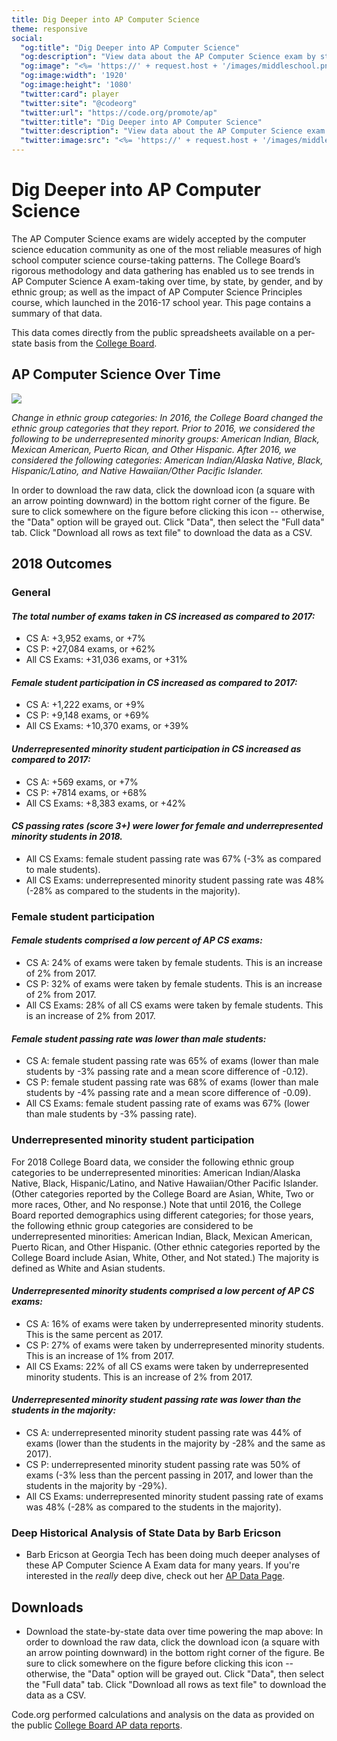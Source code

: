 ```yaml
---
title: Dig Deeper into AP Computer Science
theme: responsive
social:
  "og:title": "Dig Deeper into AP Computer Science"
  "og:description": "View data about the AP Computer Science exam by state"
  "og:image": "<%= 'https://' + request.host + '/images/middleschool.png' %>"
  "og:image:width": '1920'
  "og:image:height": '1080'
  "twitter:card": player
  "twitter:site": "@codeorg"
  "twitter:url": "https://code.org/promote/ap"
  "twitter:title": "Dig Deeper into AP Computer Science"
  "twitter:description": "View data about the AP Computer Science exam by state"
  "twitter:image:src": "<%= 'https://' + request.host + '/images/middleschool.png' %>"
---
```


# Dig Deeper into AP Computer Science

The AP Computer Science exams are widely accepted by the computer science education community as one of the most reliable measures of high school computer science course-taking patterns. The College Board’s rigorous methodology and data gathering has enabled us to see trends in AP Computer Science A exam-taking over time, by state, by gender, and by ethnic group; as well as the impact of AP Computer Science Principles course, which launched in the 2016-17 school year. This page contains a summary of that data.

This data comes directly from the public spreadsheets available on a per-state basis from the [College Board](https://research.collegeboard.org/programs/ap/data).

## AP Computer Science Over Time


<div class='tableauPlaceholder' id='viz1488497776361' style='position: relative'>
   <noscript><a href='#'><img alt=' ' src='https:&#47;&#47;public.tableau.com&#47;static&#47;images&#47;AP&#47;APassessmentdatadraft&#47;Byminoritystatus&#47;1_rss.png' style='border: none' /></a></noscript>
   <object class='tableauViz'  style='display:none;'>
      <param name='host_url' value='https%3A%2F%2Fpublic.tableau.com%2F' />
      <param name='site_root' value='' />
      <param name='name' value='APassessmentdatadraft&#47;Byminoritystatus' />
      <param name='tabs' value='yes' />
      <param name='toolbar' value='yes' />
      <param name='static_image' value='https:&#47;&#47;public.tableau.com&#47;static&#47;images&#47;AP&#47;APassessmentdatadraft&#47;Byminoritystatus&#47;1.png' />
      <param name='animate_transition' value='yes' />
      <param name='display_static_image' value='yes' />
      <param name='display_spinner' value='yes' />
      <param name='display_overlay' value='yes' />
      <param name='display_count' value='yes' />
   </object>
</div>

<script type='text/javascript'>
    var divElement = document.getElementById('viz1488497776361');
    var vizElement = divElement.getElementsByTagName('object')[0];
    vizElement.style.width = '804px';
    vizElement.style.height = '695px';
    var scriptElement = document.createElement('script');
    scriptElement.src = 'https://public.tableau.com/javascripts/api/viz_v1.js';
    vizElement.parentNode.insertBefore(scriptElement, vizElement);
</script>



_Change in ethnic group categories: In 2016, the College Board changed the ethnic group categories that they report. Prior to 2016, we considered the following to be underrepresented minority groups: American Indian, Black, Mexican American, Puerto Rican, and Other Hispanic. After 2016, we considered the following categories: American Indian/Alaska Native, Black, Hispanic/Latino, and Native Hawaiian/Other Pacific Islander._

In order to download the raw data, click the download icon (a square with an arrow pointing downward) in the bottom right corner of the figure. Be sure to click somewhere on the figure before clicking this icon -- otherwise, the "Data" option will be grayed out. Click "Data", then select the "Full data" tab. Click "Download all rows as text file" to download the data as a CSV.


## 2018 Outcomes

### General

#### _The total <strong>number of exams taken in CS increased</strong> as compared to 2017:_
* CS A: +3,952 exams, or +7%
* CS P: +27,084 exams, or +62%
* All CS Exams: +31,036 exams, or +31%

#### _<strong>Female student participation in CS increased</strong> as compared to 2017:_
* CS A: +1,222 exams, or +9%
* CS P: +9,148 exams, or +69%
* All CS Exams: +10,370 exams, or +39% 

#### _<strong>Underrepresented minority student participation in CS increased</strong> as compared to 2017:_
* CS A: +569 exams, or +7%
* CS P: +7814 exams, or +68%
* All CS Exams: +8,383 exams, or +42% 

#### _<strong>CS passing rates (score 3+) were lower for female and underrepresented minority students</strong> in 2018._
* All CS Exams: female student passing rate was 67% (-3% as compared to male students).
* All CS Exams: underrepresented minority student passing rate was 48% (-28% as compared to the students in the majority).


### Female student participation

#### _Female students <strong>comprised a low percent of AP CS exams</strong>:_
* CS A: 24% of exams were taken by female students. This is an increase of 2% from 2017.  
* CS P: 32% of exams were taken by female students. This is an increase of 2% from 2017.
* All CS Exams: 28% of all CS exams were taken by female students. This is an increase of 2% from 2017.

#### _Female student <strong>passing rate was lower than male students</strong>:_
* CS A: female student passing rate was 65% of exams (lower than male students by -3% passing rate and a mean score difference of -0.12).
* CS P: female student passing rate was 68% of exams (lower than male students by -4% passing rate and a mean score difference of -0.09).
* All CS Exams: female student passing rate of exams was 67% (lower than male students by -3% passing rate).


### Underrepresented minority student participation

For 2018 College Board data, we consider the following ethnic group categories to be underrepresented minorities: American Indian/Alaska Native, Black, Hispanic/Latino, and Native Hawaiian/Other Pacific Islander. (Other categories reported by the College Board are Asian, White, Two or more races, Other, and No response.) Note that until 2016, the College Board reported demographics using different categories; for those years, the following ethnic group categories are considered to be underrepresented minorities: American Indian, Black, Mexican American, Puerto Rican, and Other Hispanic. (Other ethnic categories reported by the College Board include Asian, White, Other, and Not stated.) The majority is defined as White and Asian students.

#### _Underrepresented minority students <strong>comprised a low percent of AP CS exams</strong>:_
* CS A: 16% of exams were taken by underrepresented minority students. This is the same percent as 2017.
* CS P: 27% of exams were taken by underrepresented minority students. This is an increase of 1% from 2017. 
* All CS Exams: 22% of all CS exams were taken by underrepresented minority students. This is an increase of 2% from 2017.

#### _Underrepresented minority student <strong>passing rate was lower than the students in the majority</strong>:_
* CS A: underrepresented minority student passing rate was 44% of exams (lower than the students in the majority by -28% and the same as 2017). 
* CS P: underrepresented minority student passing rate was 50% of exams (-3% less than the percent passing in 2017, and lower than the students in the majority by -29%). 
* All CS Exams: underrepresented minority student passing rate of exams was 48% (-28% as compared to the students in the majority).



### Deep Historical Analysis of State Data by Barb Ericson

* Barb Ericson at Georgia Tech has been doing much deeper analyses of these AP Computer Science A Exam data for many years. If you're interested in the *really* deep dive, check out her [AP Data Page](http://home.cc.gatech.edu/ice-gt/595).

## Downloads

* Download the state-by-state data over time powering the map above: In order to download the raw data, click the download icon (a square with an arrow pointing downward) in the bottom right corner of the figure. Be sure to click somewhere on the figure before clicking this icon -- otherwise, the "Data" option will be grayed out. Click "Data", then select the "Full data" tab. Click "Download all rows as text file" to download the data as a CSV.




Code.org performed calculations and analysis on the data as provided on the public [College Board AP data reports](https://research.collegeboard.org/programs/ap/data).
